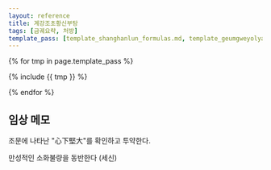 ```yaml
---
layout: reference
title: 계강조초황신부탕
tags: [금궤요략, 처방]
template_pass: [template_shanghanlun_formulas.md, template_geumgweyolyag_formulas.md, template_etc_formulas.md]
---
```


{% for tmp in page.template_pass %}

{% include {{ tmp }} %}

{% endfor %}


## 임상 메모

조문에 나타난 "心下堅大"를 확인하고 투약한다.

만성적인 소화불량을 동반한다 (세신)
